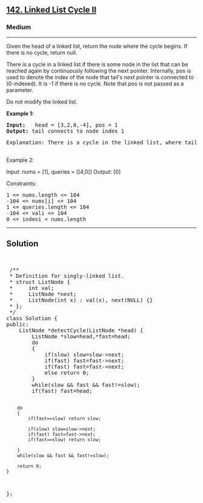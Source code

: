 
<h2><a href="https://leetcode.com/problems/sum-of-even-numbers-after-queries/">142. Linked List Cycle II</a></h2>
<h3>Medium</h3>
<hr>
<div><p>
 Given the head of a linked list, return the node where the cycle begins. If there is no cycle, return null.

There is a cycle in a linked list if there is some node in the list that can be reached again by continuously following the next pointer. Internally, pos is used to denote the index of the node that tail's next pointer is connected to (0-indexed). It is -1 if there is no cycle. Note that pos is not passed as a parameter.

Do not modify the linked list.
</p>


<p><strong>Example 1:</strong></p>
<pre><strong>Input:</strong>   head = [3,2,0,-4], pos = 1
<strong>Output:</strong> tail connects to node index 1
</pre>
<pre>
Explanation: There is a cycle in the linked list, where tail connects to the second node.tail connects to node index 1
  </pre>
  
Example 2:

Input: nums = [1], queries = [[4,0]]
Output: [0]
 

Constraints:
<pre>
1 <= nums.length <= 104
-104 <= nums[i] <= 104
1 <= queries.length <= 104
-104 <= vali <= 104
0 <= indexi < nums.length
</pre>
<hr>
 <h2><strong><b>Solution</b></strong></h2>
 <br>
 <pre>
 /**
 * Definition for singly-linked list.
 * struct ListNode {
 *     int val;
 *     ListNode *next;
 *     ListNode(int x) : val(x), next(NULL) {}
 * };
 */
class Solution {
public:
    ListNode *detectCycle(ListNode *head) {
        ListNode *slow=head,*fast=head;
        do
        {
            if(slow) slow=slow->next;
            if(fast) fast=fast->next;
            if(fast) fast=fast->next;
            else return 0;
        }
        while(slow && fast && fast!=slow);
        if(fast) fast=head;
        
        do
        {
            if(fast==slow) return slow;
        
            if(slow) slow=slow->next;
            if(fast) fast=fast->next;
            if(fast==slow) return slow;
        
        }
        while(slow && fast && fast!=slow);
        
        return 0;
    }
};
 </pre>


